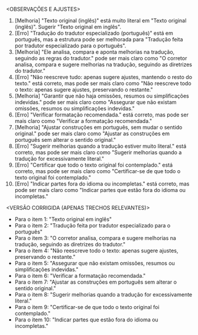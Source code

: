 <OBSERVAÇÕES E AJUSTES>
1. [Melhoria] "Texto original (inglês)" está muito literal em "Texto original (inglês)". Sugerir "Texto original em inglês".
2. [Erro] "Tradução do tradutor especializado (português)" está em português, mas a estrutura pode ser melhorada para "Tradução feita por tradutor especializado para o português".
3. [Melhoria] "Ele analisa, compara e aponta melhorias na tradução, seguindo as regras do tradutor." pode ser mais claro como "O corretor analisa, compara e sugere melhorias na tradução, seguindo as diretrizes do tradutor."
4. [Erro] "Não reescreve tudo: apenas sugere ajustes, mantendo o resto do texto." está correto, mas pode ser mais claro como "Não reescreve todo o texto: apenas sugere ajustes, preservando o restante."
5. [Melhoria] "Garantir que não haja omissões, resumos ou simplificações indevidas." pode ser mais claro como "Assegurar que não existam omissões, resumos ou simplificações indevidas."
6. [Erro] "Verificar formatação recomendada." está correto, mas pode ser mais claro como "Verificar a formatação recomendada."
7. [Melhoria] "Ajustar construções em português, sem mudar o sentido original." pode ser mais claro como "Ajustar as construções em português sem alterar o sentido original."
8. [Erro] "Sugerir melhorias quando a tradução estiver muito literal." está correto, mas pode ser mais claro como "Sugerir melhorias quando a tradução for excessivamente literal."
9. [Erro] "Certificar que todo o texto original foi contemplado." está correto, mas pode ser mais claro como "Certificar-se de que todo o texto original foi contemplado."
10. [Erro] "Indicar partes fora do idioma ou incompletas." está correto, mas pode ser mais claro como "Indicar partes que estão fora do idioma ou incompletas."

<VERSÃO CORRIGIDA (APENAS TRECHOS RELEVANTES)>
- Para o item 1: "Texto original em inglês"
- Para o item 2: "Tradução feita por tradutor especializado para o português"
- Para o item 3: "O corretor analisa, compara e sugere melhorias na tradução, seguindo as diretrizes do tradutor."
- Para o item 4: "Não reescreve todo o texto: apenas sugere ajustes, preservando o restante."
- Para o item 5: "Assegurar que não existam omissões, resumos ou simplificações indevidas."
- Para o item 6: "Verificar a formatação recomendada."
- Para o item 7: "Ajustar as construções em português sem alterar o sentido original."
- Para o item 8: "Sugerir melhorias quando a tradução for excessivamente literal."
- Para o item 9: "Certificar-se de que todo o texto original foi contemplado."
- Para o item 10: "Indicar partes que estão fora do idioma ou incompletas."